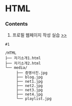 # HTML

### Contents

1. 프로필 웹페이지 작성 실습 [>>](https://github.com/yshghid/Resume/blob/main/Experience/SKALA/Practice/HTML/html1.md) 

```plain text
#1

/HTML
├── 자기소개1.html
├── 자기소개2.html
└── media/
     ├── 증명사진.jpg
     ├── blog.jpg
     ├── net1.jpg
     ├── net2.jpg
     ├── net3.jpg
     ├── net4.jpg
     └── playlist.jpg
```
